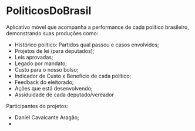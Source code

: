 PoliticosDoBrasil
=================

Aplicativo móvel que acompanha a performance de cada político brasileiro, demonstrando suas produções como:

- Histórico político: Partidos qual passou e casos envolvidos;
- Projetos de lei (para deputados);
- Leis aprovadas;
- Legado por mandato;
- Custo para o nosso bolso;
- Indicador de Custo x Benefício de cada político;
- Feedback do eleitorado;
- Ações que está desenvolvendo;
- Assiduidade de cada deputado/vereador


Participantes do projetos:

- Daniel Cavalcante Aragão;
- 